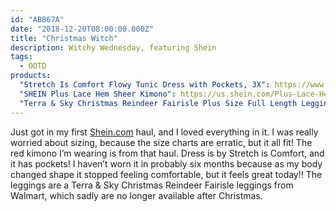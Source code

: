 ```yaml
---
id: "ABB67A"
date: "2018-12-20T08:00:00.000Z"
title: "Christmas Witch"
description: Witchy Wednesday, featuring Shein
tags:
  - OOTD
products:
  "Stretch Is Comfort Flowy Tunic Dress with Pockets, 3X": https://www.amazon.com/exec/obidos/ASIN/B01N28LNQA/curvyandtrans-20
  "SHEIN Plus Lace Hem Sheer Kimono": https://us.shein.com/Plus-Lace-Hem-Sheer-Kimono-p-574568-cat-1940.html
  "Terra & Sky Christmas Reindeer Fairisle Plus Size Full Length Legging": https://www.amazon.com/exec/obidos/ASIN/B07KV7ZGB5/curvyandtrans-20
---
```

Just got in my first [Shein.com](http://www.shein.com) haul, and I loved everything in it. I was really worried about sizing, because the size charts are erratic, but it all fit! The red kimono I’m wearing is from that haul. Dress is by Stretch is Comfort, and it has pockets! I haven’t worn it in probably six months because as my body changed shape it stopped feeling comfortable, but it feels great today!! The leggings are a Terra & Sky Christmas Reindeer Fairisle leggings from Walmart, which sadly are no longer available after Christmas.
